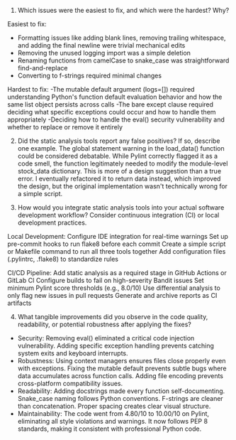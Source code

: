 1. Which issues were the easiest to fix, and which were the hardest? Why?

Easiest to fix:
- Formatting issues like adding blank lines, removing trailing whitespace, and adding the final newline were trivial mechanical edits
- Removing the unused logging import was a simple deletion
- Renaming functions from camelCase to snake_case was straightforward find-and-replace
- Converting to f-strings required minimal changes

Hardest to fix:
-The mutable default argument (logs=[]) required understanding Python's function default evaluation behavior and how the same list object persists across calls
-The bare except clause required deciding what specific exceptions could occur and how to handle them appropriately
-Deciding how to handle the eval() security vulnerability and whether to replace or remove it entirely

2. Did the static analysis tools report any false positives? If so, describe one example.
The global statement warning in the load_data() function could be considered debatable. While Pylint correctly flagged it as a code smell, the function legitimately needed to modify the module-level stock_data dictionary. This is more of a design suggestion than a true error. I eventually refactored it to return data instead, which improved the design, but the original implementation wasn't technically wrong for a simple script.


3. How would you integrate static analysis tools into your actual software development workflow? Consider continuous integration (CI) or local development practices.

Local Development:
Configure IDE integration for real-time warnings
Set up pre-commit hooks to run flake8 before each commit
Create a simple script or Makefile command to run all three tools together
Add configuration files (.pylintrc, .flake8) to standardize rules

CI/CD Pipeline:
Add static analysis as a required stage in GitHub Actions or GitLab CI
Configure builds to fail on high-severity Bandit issues
Set minimum Pylint score thresholds (e.g., 8.0/10)
Use differential analysis to only flag new issues in pull requests
Generate and archive reports as CI artifacts

4. What tangible improvements did you observe in the code quality, readability, or potential robustness after applying the fixes?

- Security: Removing eval() eliminated a critical code injection vulnerability. Adding specific exception handling prevents catching system exits and keyboard interrupts.
- Robustness: Using context managers ensures files close properly even with exceptions. Fixing the mutable default prevents subtle bugs where data accumulates across function calls. Adding file encoding prevents cross-platform compatibility issues.
- Readability: Adding docstrings made every function self-documenting. Snake_case naming follows Python conventions. F-strings are cleaner than concatenation. Proper spacing creates clear visual structure.
- Maintainability: The code went from 4.80/10 to 10.00/10 on Pylint, eliminating all style violations and warnings. It now follows PEP 8 standards, making it consistent with professional Python code.